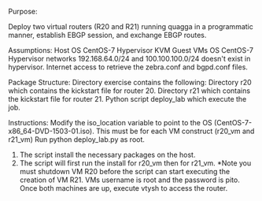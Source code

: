 Purpose:

Deploy two virtual routers (R20 and R21) running quagga in a programmatic manner, establish EBGP session, and exchange EBGP routes.

Assumptions:
Host OS CentOS-7
Hypervisor KVM
Guest VMs OS CentOS-7
Hypervisor networks 192.168.64.0/24 and 100.100.100.0/24 doesn't exist in hypervisor.
Internet access to retrieve the zebra.conf and bgpd.conf files.

Package Structure:
Directory exercise contains the following:
  Directory r20 which contains the kickstart file for router 20.
  Directory r21 which contains the kickstart file for router 21.
  Python script deploy_lab which execute the job.
  
Instructions:
Modify the iso_location variable to point to the OS (CentOS-7-x86_64-DVD-1503-01.iso). This must be for each VM construct (r20_vm and r21_vm)
Run python deploy_lab.py as root.
1.	The script install the necessary packages on the host.
2.	The script will first run the install for r20_vm then for r21_vm. *Note you must shutdown VM R20 before the script can start executing the creation of VM R21. 
VMs username is root and the password is pito.
Once both machines are up, execute vtysh to access the router.
